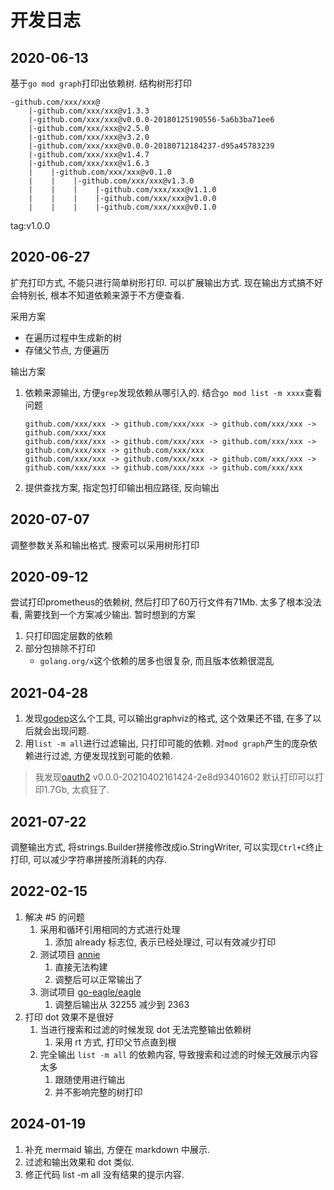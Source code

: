 # 开发日志

## 2020-06-13

基于`go mod graph`打印出依赖树. 结构树形打印 
```
-github.com/xxx/xxx@
    |-github.com/xxx/xxx@v1.3.3
    |-github.com/xxx/xxx@v0.0.0-20180125190556-5a6b3ba71ee6
    |-github.com/xxx/xxx@v2.5.0
    |-github.com/xxx/xxx@v3.2.0
    |-github.com/xxx/xxx@v0.0.0-20180712184237-d95a45783239
    |-github.com/xxx/xxx@v1.4.7
    |-github.com/xxx/xxx@v1.6.3
    |    |-github.com/xxx/xxx@v0.1.0
    |    |    |-github.com/xxx/xxx@v1.3.0
    |    |    |    |-github.com/xxx/xxx@v1.1.0
    |    |    |    |-github.com/xxx/xxx@v1.0.0
    |    |    |    |-github.com/xxx/xxx@v0.1.0
```

tag:v1.0.0

## 2020-06-27

扩充打印方式, 不能只进行简单树形打印. 可以扩展输出方式. 现在输出方式搞不好会特别长, 根本不知道依赖来源于不方便查看.

采用方案
* 在遍历过程中生成新的树
* 存储父节点, 方便遍历

输出方案

1. 依赖来源输出, 方便`grep`发现依赖从哪引入的. 结合`go mod list -m xxxx`查看问题
    ```
    github.com/xxx/xxx -> github.com/xxx/xxx -> github.com/xxx/xxx -> github.com/xxx/xxx 
    github.com/xxx/xxx -> github.com/xxx/xxx -> github.com/xxx/xxx -> github.com/xxx/xxx -> github.com/xxx/xxx  
    github.com/xxx/xxx -> github.com/xxx/xxx -> github.com/xxx/xxx -> github.com/xxx/xxx -> github.com/xxx/xxx -> github.com/xxx/xxx  
    ```
2. 提供查找方案, 指定包打印输出相应路径, 反向输出

## 2020-07-07

调整参数关系和输出格式. 搜索可以采用树形打印

## 2020-09-12

尝试打印prometheus的依赖树, 然后打印了60万行文件有71Mb. 太多了根本没法看, 需要找到一个方案减少输出. 暂时想到的方案

1. 只打印固定层数的依赖
2. 部分包排除不打印
    * `golang.org/x`这个依赖的居多也很复杂, 而且版本依赖很混乱

## 2021-04-28

1. 发现[godep](github.com/google/godepq)这么个工具, 可以输出graphviz的格式, 这个效果还不错, 在多了以后就会出现问题.
2. 用`list -m all`进行过滤输出, 只打印可能的依赖. 对`mod graph`产生的庞杂依赖进行过滤, 方便发现找到可能的依赖.

> 我发现[oauth2](golang.org/x/oauth2) v0.0.0-20210402161424-2e8d93401602 默认打印可以打印1.7Gb, 太疯狂了.

## 2021-07-22

调整输出方式, 将strings.Builder拼接修改成io.StringWriter, 可以实现`Ctrl+C`终止打印, 可以减少字符串拼接所消耗的内存.

## 2022-02-15

1. 解决 #5 的问题
   1. 采用和循环引用相同的方式进行处理
      1. 添加 already 标志位, 表示已经处理过, 可以有效减少打印
   2. 测试项目 [annie](https://github.com/iawia002/annie)
      1. 直接无法构建
      2. 调整后可以正常输出了
   3. 测试项目 [go-eagle/eagle](https://github.com/go-eagle/eagle)
      1. 调整后输出从 32255 减少到 2363
2. 打印 dot 效果不是很好
   1. 当进行搜索和过滤的时候发现 dot 无法完整输出依赖树
      1. 采用 rt 方式, 打印父节点直到根
   2. 完全输出 `list -m all` 的依赖内容, 导致搜索和过滤的时候无效展示内容太多
      1. 跟随使用进行输出
      2. 并不影响完整的树打印

## 2024-01-19

1. 补充 mermaid 输出, 方便在 markdown 中展示.
2. 过滤和输出效果和 dot 类似.
3. 修正代码 list -m all 没有结果的提示内容.